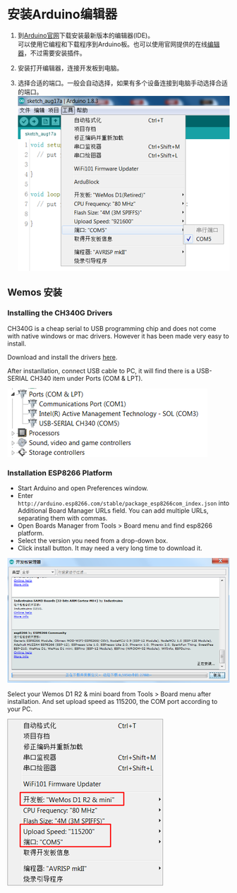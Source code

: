 # 安装Arduino编辑器

1. 到[Arduino官网](/www.arduino.cc)下载安装最新版本的编辑器\(IDE\)。  
   可以使用它编程和下载程序到Arduino板。也可以使用官网提供的在线[编辑器](https://create.arduino.cc/editor)，不过需要安装插件。

2. 安装打开编辑器，连接开发板到电脑。

3. 选择合适的端口。一般会自动选择，如果有多个设备连接到电脑手动选择合适的端口。  
   ![](/assets/import.png)

## Wemos 安装

### Installing the CH340G Drivers

CH340G is a cheap serial to USB programming chip and does not come with native windows or mac drivers. However it has been made very easy to install.

Download and install the drivers [here](https://github.com/mekesim/Hardware-IOT/blob/master/assets/CH341SER.zip).

After instanllation, connect USB cable to PC, it will find there is a USB-SERIAL CH340 item under Ports \(COM & LPT\).

![](/assets/comport.png)

### Installation ESP8266 Platform

* Start Arduino and open Preferences window.
* Enter `http://arduino.esp8266.com/stable/package_esp8266com_index.json` into Additional Board Manager URLs field. You can add multiple URLs, separating them with commas.
* Open Boards Manager from Tools &gt; Board menu and find esp8266 platform.
* Select the version you need from a drop-down box.
* Click install button. It may need a very long time to download it.

![](/assets/esp8266_board.png)

Select your Wemos D1 R2 & mini board from Tools &gt; Board menu after installation. And set upload speed as 115200, the COM port according to your PC.

![](/assets/wemos_setting.png)


